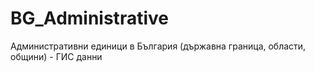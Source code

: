 # BG_Administrative
Административни единици в България (държавна граница, области, общини) - ГИС данни
